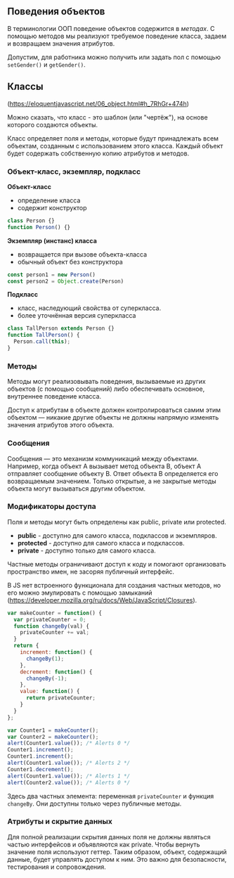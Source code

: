 ## Поведения объектов

В терминологии ООП поведение объектов содержится в *методах*.
С помощью методов мы реализуют требуемое поведение класса, задаем и возвращаем значения атрибутов.

Допустим, для работника можно получить или задать пол с помощью `setGender()` и `getGender()`.


## Классы

(https://eloquentjavascript.net/06_object.html#h_7RhGr+474h)

Можно сказать, что класс - это шаблон (или "чертёж"), на основе которого создаются объекты.

Класс определяет поля и методы, которые будут принадлежать всем объектам, созданным с использованием этого класса. Каждый объект будет содержать собственную копию атрибутов и методов.


### Объект-класс, экземпляр, подкласс

**Объект-класс**
- определение класса
- содержит конструктор

```js
class Person {}
function Person() {}
```

**Экземпляр (инстанс) класса**
- возвращается при вызове объекта-класса
- обычный объект без конструктора
```js
const person1 = new Person()
const person2 = Object.create(Person)
```

**Подкласс**
- класс, наследующий свойства от суперкласса.
- более уточнённая версия суперкласса
```js
class TallPerson extends Person {}
function TallPerson() {
  Person.call(this);
}
```


### Методы

Методы могут реализовывать поведения, вызываемые из других объектов (с помощью сообщений) либо обеспечивать основное, внутреннее поведение класса.

Доступ к атрибутам в объекте должен контролироваться самим этим объектом — никакие другие объекты не должны напрямую изменять значения атрибутов этого объекта.


### Сообщения

Сообщения — это механизм коммуникаций между объектами. Например, когда объект А вызывает метод объекта В, объект А отправляет сообщение объекту В. Ответ объекта В определяется его возвращаемым значением. Только открытые, а не закрытые методы объекта могут вызываться другим объектом.


### Модификаторы доступа

Поля и методы могут быть определены как public, private или protected.
- **public** - доступно для самого класса, подклассов и экземпляров.
- **protected** - доступно для самого класса и подклассов.
- **private** - доступно только для самого класса.

Частные методы ограничивают доступ к коду и помогают организовать пространство имен, не засоряя публичный интерфейс.

В JS нет встроенного функционала для создания частных методов, но его можно эмулировать с помощью замыканий (https://developer.mozilla.org/ru/docs/Web/JavaScript/Closures).

```js
var makeCounter = function() {
  var privateCounter = 0;
  function changeBy(val) {
    privateCounter += val;
  }
  return {
    increment: function() {
      changeBy(1);
    },
    decrement: function() {
      changeBy(-1);
    },
    value: function() {
      return privateCounter;
    }
  }
};

var Counter1 = makeCounter();
var Counter2 = makeCounter();
alert(Counter1.value()); /* Alerts 0 */
Counter1.increment();
Counter1.increment();
alert(Counter1.value()); /* Alerts 2 */
Counter1.decrement();
alert(Counter1.value()); /* Alerts 1 */
alert(Counter2.value()); /* Alerts 0 */
```
Здесь два частных элемента: переменная `privateCounter` и функция `changeBy`. Они доступны только через публичные методы.


### Атрибуты и скрытие данных

Для полной реализации скрытия данных поля не должны являться частью интерфейсов и объявляются как private. Чтобы вернуть значение поля используют геттер. Таким образом, объект, содержащий данные, будет управлять доступом к ним. Это важно для безопасности, тестирования и сопровождения.

